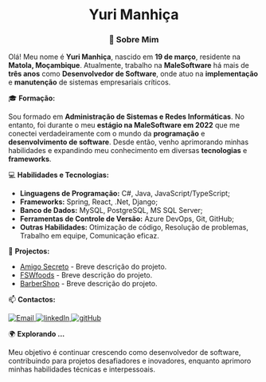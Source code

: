 <h1 align="center">Yuri Manhiça</h1>

<h3 align="center">🚀 Sobre Mim</h3>  
<p align="start">
Olá! Meu nome é <strong>Yuri Manhiça</strong>, nascido em <strong>19 de março</strong>, residente na <strong>Matola, Moçambique</strong>. Atualmente, trabalho na <strong>MaleSoftware</strong> há mais de <strong>três anos</strong> como <strong>Desenvolvedor de Software</strong>, onde atuo na <strong>implementação</strong> e <strong>manutenção</strong> de sistemas empresariais críticos.
</p>

🎓 **Formação:**

Sou formado em **Administração de Sistemas e Redes Informáticas**. No entanto, foi durante o meu **estágio na MaleSoftware em 2022** que me conectei verdadeiramente com o mundo da **programação** e **desenvolvimento de software**. Desde então, venho aprimorando minhas habilidades e expandindo meu conhecimento em diversas **tecnologias** e **frameworks**.

💻 **Habilidades e Tecnologias:**  
- **Linguagens de Programação:** C#, Java, JavaScript/TypeScript;
- **Frameworks:** Spring, React, .Net, Django;
- **Banco de Dados:** MySQL, PostgreSQL, MS SQL Server;
- **Ferramentas de Controle de Versão:** Azure DevOps, Git, GitHub;
- **Outras Habilidades:** Otimização de código, Resolução de problemas, Trabalho em equipe, Comunicação eficaz.

📂 **Projectos:**  

- [Amigo Secreto](#) - Breve descrição do projeto.
- [FSWfoods](#) - Breve descrição do projeto.
- [BarberShop](#) - Breve descrição do projeto.

📫 **Contactos:**  

<p align="left gap-2">
<a href="mailto:yurimanhica4@gmail.com">
        <img 
            alt="Email"  
            title="yurimanhica4@gmail.com"
            src="https://img.shields.io/badge/Gmail-D14836?style=for-the-badge&logo=gmail&logoColor=white"
        />
    </a>
    <a href="https://www.linkedin.com/in/yuri-manhi%C3%A7a/">
        <img 
            alt="linkedIn"  
            title="linkedIn"
            src="https://img.shields.io/badge/LinkedIn-0077B5?style=for-the-badge&logo=linkedin&logoColor=white"
        />
    </a>
     <a href="https://github.com/yurimanhica-dev/">
        <img
            alt="gitHub"  
            title="gitHub"
            src="https://img.shields.io/badge/GitHub-100000?style=for-the-badge&logo=github&logoColor=white"
        />
    </a>
</p>

🌍 **Explorando ...**

Meu objetivo é continuar crescendo como desenvolvedor de software, contribuindo para projetos desafiadores e inovadores, enquanto aprimoro minhas habilidades técnicas e interpessoais.
